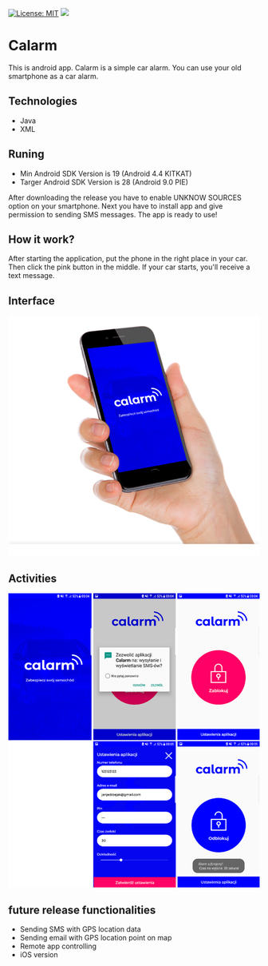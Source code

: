 [![License: MIT](https://img.shields.io/badge/License-MIT-yellow.svg)](https://opensource.org/licenses/MIT)
[![](https://badgen.net/github/release/janjedrzejak/Calarm)](https://github.com/janjedrzejak/Calarm/releases)

# Calarm
This is android app. Calarm is a simple car alarm. You can use your old smartphone as a car alarm.
## Technologies
* Java
* XML
## Runing
* Min Android SDK Version is 19 (Android 4.4 KITKAT)
* Targer Android SDK Version is 28 (Android 9.0 PIE)

After downloading the release you have to enable UNKNOW SOURCES option on your smartphone. Next you have to install app and give permission to sending SMS messages. The app is ready to use!
## How it work?
After starting the application, put the phone in the right place in your car. Then click the pink button in the middle. If your car starts, you'll receive a text message.
## Interface
![](https://github.com/janjedrzejak/Calarm/blob/demo/demo/0.png)
## Activities
![](https://github.com/janjedrzejak/Calarm/blob/demo/demo/1a.png)
## future release functionalities
* Sending SMS with GPS location data
* Sending email with GPS location point on map
* Remote app controlling 
* iOS version
